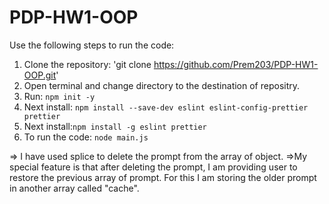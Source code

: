 # PDP-HW1-OOP

Use the following steps to run the code:
1. Clone the repository: 'git clone https://github.com/Prem203/PDP-HW1-OOP.git'
2. Open terminal and change directory to the destination of repositry.
3. Run: `npm init -y`
4. Next install: `npm install --save-dev eslint eslint-config-prettier prettier `
5. Next install:`npm install -g eslint prettier`
6. To run the code: `node main.js`

=> I have used splice to delete the prompt from the array of object.
=>My special feature is that after deleting the prompt, I am providing user to restore the previous array of prompt. For this I am storing the older prompt in another array called "cache".
